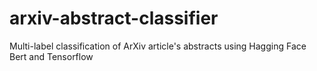 # arxiv-abstract-classifier
Multi-label classification of ArXiv article's abstracts using Hagging Face Bert and Tensorflow
